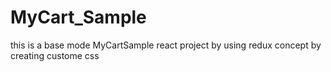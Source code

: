 # MyCart_Sample
this is a base mode MyCartSample react project by using redux concept by creating custome css
